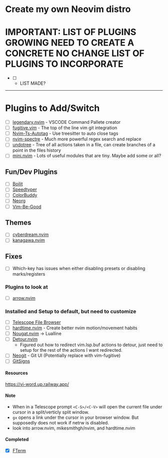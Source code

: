 # Create my own Neovim distro

# IMPORTANT: LIST OF PLUGINS GROWING NEED TO CREATE A CONCRETE NO CHANGE LIST OF PLUGINS TO INCORPORATE
- [ ] - LIST MADE? 
 
---

# Plugins to Add/Switch
- [ ] [legendary.nvim](https://github.com/mrjones2014/legendary.nvim) - VSCODE Command Pallete creator
- [ ] [fugitive.vim](https://github.com/tpope/vim-fugitive) - The top of the line vim git integration
- [ ] [Nvim-Ts-Autotag](https://github.com/windwp/nvim-ts-autotag) - Use treesitter to auto close tags
- [ ] [nvim-spectre](https://github.com/nvim-pack/nvim-spectre) - Much more powerful regex search and replace
- [ ] [undotree](https://github.com/mbbill/undotree) - Tree of all actions taken in a file, can create branches of a point
                                                       in the files history
- [ ] [mini.nvim](https://github.com/echasnovski/mini.nvim) - Lots of useful modules that are tiny. Maybe add some or all?

## Fun/Dev Plugins
- [ ] [Boilit](https://github.com/gennaro-tedesco/boilit)
- [ ] [Speedtyper](https://github.com/NStefan002/speedtyper.nvim)
- [ ] [ColorBuddy](https://github.com/tjdevries/colorbuddy.nvim)
- [ ] [Neorg](https//github.com/vhyrro/neorg)
- [ ] [Vim-Be-Good](https://github.com/theprimeagen/vim-be-good)

## Themes
- [ ] [cyberdream.nvim](https://github.com/scottmckendry/cyberdream.nvim)
- [ ] [kanagawa.nvim](https://github.com/rebelot/kanagawa.nvim)

## Fixes
- [ ] Which-key has issues when either disabling presets or disabling marks/registers

### Plugins to look at
- [ ] [arrow.nvim](https://github.com/otavioschwanck/arrow.nvim)

### Installed and Setup to default, but need to customize
- [ ] [Telescope File Browser](https://github.com/nvim-telescope/telescope-file-browser.nvim)
- [ ] [hardtime.nvim](https://github.com/m4xshen/hardtime.nvim) - Create better nvim motion/movement habits
- [ ] [Nougat.nvim](https://github.com/MunifTanjim/nougat.nvim) -> Lualline
- [ ] [Detour.nvim](https://github.com/carbon-steel/detour.nvim)
    - Figured out how to redirect vim.lsp.buf actions to detour, just need to setup for the rest of the actions I want
      redirected.
- [ ] [Neogit](https://github.com/TimUntersberger/neogit) - Git UI (Potentially replace with vim-fugitive)
- [ ] [GitSigns](https://github.com/lewis6991/gitsigns.nvim)

#### Resources
https://vi-word.up.railway.app/

#### Note
- When in a Telescope prompt `<C-S>/<C-V>` will open the current file under cursor in a split/verticly split window.
- `gx` opens a link under the cursor in your browser window. But supposedly does not work if netrw is disabled.
- look into arrow.nvim, mikesmithgh/nvim, and hardtime.nvim

#### Completed
- [X] [FTerm](https://github.com/numToStr/FTerm.nvim)
